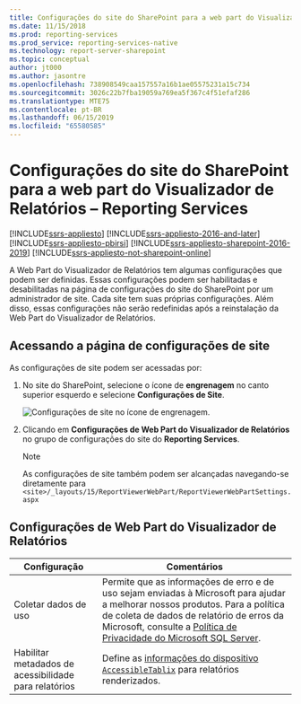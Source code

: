 ```yaml
---
title: Configurações do site do SharePoint para a web part do Visualizador de Relatórios – SSRS | Microsoft Docs
ms.date: 11/15/2018
ms.prod: reporting-services
ms.prod_service: reporting-services-native
ms.technology: report-server-sharepoint
ms.topic: conceptual
author: jt000
ms.author: jasontre
ms.openlocfilehash: 738908549caa157557a16b1ae05575231a15c734
ms.sourcegitcommit: 3026c22b7fba19059a769ea5f367c4f51efaf286
ms.translationtype: MTE75
ms.contentlocale: pt-BR
ms.lasthandoff: 06/15/2019
ms.locfileid: "65580585"
---
```

# <a name="sharepoint-site-settings-for-the-report-viewer-web-part---reporting-services"></a>Configurações do site do SharePoint para a web part do Visualizador de Relatórios – Reporting Services

[!INCLUDE[ssrs-appliesto](../../includes/ssrs-appliesto.md)] [!INCLUDE[ssrs-appliesto-2016-and-later](../../includes/ssrs-appliesto-2016-and-later.md)] [!INCLUDE[ssrs-appliesto-pbirsi](../../includes/ssrs-appliesto-pbirs.md)] [!INCLUDE[ssrs-appliesto-sharepoint-2016-2019](../../includes/ssrs-appliesto-sharepoint-2016-2019.md)] [!INCLUDE[ssrs-appliesto-not-sharepoint-online](../../includes/ssrs-appliesto-not-sharepoint-online.md)]

A Web Part do Visualizador de Relatórios tem algumas configurações que podem ser definidas. Essas configurações podem ser habilitadas e desabilitadas na página de configurações do site do SharePoint por um administrador de site. Cada site tem suas próprias configurações. Além disso, essas configurações não serão redefinidas após a reinstalação da Web Part do Visualizador de Relatórios.

## <a name="accessing-the-site-settings-page"></a>Acessando a página de configurações de site

As configurações de site podem ser acessadas por:

1. No site do SharePoint, selecione o ícone de **engrenagem** no canto superior esquerdo e selecione **Configurações de Site**.

    ![Configurações de site no ícone de engrenagem.](media/sharepoint-site-settings.png)

2. Clicando em **Configurações de Web Part do Visualizador de Relatórios** no grupo de configurações do site do **Reporting Services**.

    > [!NOTE]
    > As configurações de site também podem ser alcançadas navegando-se diretamente para `<site>/_layouts/15/ReportViewerWebPart/ReportViewerWebPartSettings.aspx`

## <a name="report-viewer-web-part-settings"></a>Configurações de Web Part do Visualizador de Relatórios

|Configuração|Comentários|  
|-------------|--------------|  
|Coletar dados de uso|Permite que as informações de erro e de uso sejam enviadas à Microsoft para ajudar a melhorar nossos produtos. Para a política de coleta de dados de relatório de erros da Microsoft, consulte a [Política de Privacidade do Microsoft SQL Server](https://go.microsoft.com/fwlink/?LinkID=868444).|  
|Habilitar metadados de acessibilidade para relatórios|Define as [informações do dispositivo `AccessibleTablix`](../html-device-information-settings.md) para relatórios renderizados.| 
